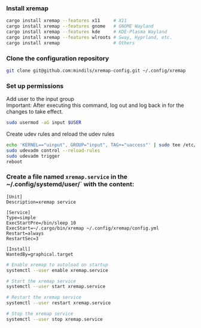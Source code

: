 ### Install xremap
```sh
cargo install xremap --features x11     # X11
cargo install xremap --features gnome   # GNOME Wayland
cargo install xremap --features kde     # KDE-Plasma Wayland
cargo install xremap --features wlroots # Sway, Hyprland, etc.
cargo install xremap                    # Others
```

### Clone the configuration repository
```sh
git clone git@github.com:mindils/xremap-config.git ~/.config/xremap
```

### Set up permissions  
Add user to the input group  
Important: After executing this command, log out and log back in for the changes to take effect.  
```sh
sudo usermod -aG input $USER
```  
Create udev rules and reload the udev rules
```sh
echo 'KERNEL=="uinput", GROUP="input", TAG+="uaccess"' | sudo tee /etc/udev/rules.d/99-input.rules
sudo udevadm control --reload-rules
sudo udevadm trigger
reboot
```


### Create a file named `xremap.service` in the ~/.config/systemd/user/` with the content:
```
[Unit]
Description=xremap service

[Service]
Type=simple
ExecStartPre=/bin/sleep 10
ExecStart=~/.cargo/bin/xremap ~/.config/xremap/config.yml
Restart=always
RestartSec=3

[Install]
WantedBy=graphical.target
```

```sh 
# Enable xremap to autoload on startup
systemctl --user enable xremap.service

# Start the xremap service
systemctl --user start xremap.service

# Restart the xremap service
systemctl --user restart xremap.service

# Stop the xremap service
systemctl --user stop xremap.service
```
